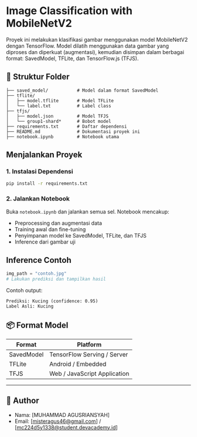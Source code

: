 
# Image Classification with MobileNetV2

Proyek ini melakukan klasifikasi gambar menggunakan model MobileNetV2 dengan TensorFlow. Model dilatih menggunakan data gambar yang diproses dan diperkuat (augmentasi), kemudian disimpan dalam berbagai format: SavedModel, TFLite, dan TensorFlow.js (TFJS).

## 📂 Struktur Folder

```
├── saved_model/           # Model dalam format SavedModel
├── tflite/
│   ├── model.tflite       # Model TFLite
│   └── label.txt          # Label class
├── tfjs/
│   ├── model.json         # Model TFJS
│   └── group1-shard*      # Bobot model
├── requirements.txt       # Daftar dependensi
├── README.md              # Dokumentasi proyek ini
├── notebook.ipynb         # Notebook utama
```

## Menjalankan Proyek

### 1. Instalasi Dependensi

```bash
pip install -r requirements.txt
```

### 2. Jalankan Notebook

Buka `notebook.ipynb` dan jalankan semua sel. Notebook mencakup:
- Preprocessing dan augmentasi data
- Training awal dan fine-tuning
- Penyimpanan model ke SavedModel, TFLite, dan TFJS
- Inference dari gambar uji

## Inference Contoh

```python
img_path = "contoh.jpg"
# Lakukan prediksi dan tampilkan hasil
```

Contoh output:
```
Prediksi: Kucing (confidence: 0.95)
Label Asli: Kucing
```

## 📦 Format Model

| Format     | Platform                          |
|------------|-----------------------------------|
| SavedModel | TensorFlow Serving / Server       |
| TFLite     | Android / Embedded                |
| TFJS       | Web / JavaScript Application      |

---

## 👤 Author

- Nama: [MUHAMMAD AGUSRIANSYAH]
- Email: [misteragus46@gmail.com] / [mc224d5y1338@student.devacademy.id]
